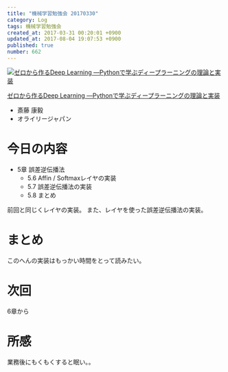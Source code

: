 ```yaml
---
title: "機械学習勉強会 20170330"
category: Log
tags: 機械学習勉強会
created_at: 2017-03-31 00:20:01 +0900
updated_at: 2017-08-04 19:07:53 +0900
published: true
number: 662
---
```


<div class="asin">
<div class="asin-image"><a href="https://www.amazon.co.jp/exec/obidos/ASIN/4873117585/nownabe0c-22/" rel="nofollow noopener" target="_blank"><img src="http://images-jp.amazon.com/images/P/4873117585.09._SL160_.jpg" alt="ゼロから作るDeep Learning ―Pythonで学ぶディープラーニングの理論と実装" title="ゼロから作るDeep Learning ―Pythonで学ぶディープラーニングの理論と実装"></a></div>
<div class="asin-detail">
<p><a href="https://www.amazon.co.jp/exec/obidos/ASIN/4873117585/nownabe0c-22/" rel="nofollow noopener" target="_blank">ゼロから作るDeep Learning ―Pythonで学ぶディープラーニングの理論と実装</a></p>
<ul>
<li>斎藤 康毅</li>
<li>オライリージャパン</li>
</ul>
</div>

<p></p>
</div>

# 今日の内容
* 5章 誤差逆伝播法
    * 5.6 Affin / Softmaxレイヤの実装
    * 5.7 誤差逆伝播法の実装
    * 5.8 まとめ

前回と同じくレイヤの実装。
また、レイヤを使った誤差逆伝播法の実装。

# まとめ
このへんの実装はもっかい時間をとって読みたい。

# 次回
6章から

# 所感
業務後にもくもくすると眠い。。
